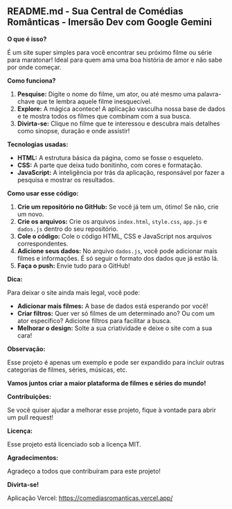 ## **README.md - Sua Central de Comédias Românticas - Imersão Dev com Google Gemini** 

**O que é isso?**

É um site super simples para você encontrar seu próximo filme ou série para maratonar!  Ideal para quem ama uma boa história de amor e não sabe por onde começar. 

**Como funciona?**

1. **Pesquise:** Digite o nome do filme, um ator, ou até mesmo uma palavra-chave que te lembra aquele filme inesquecível. 
2. **Explore:** A mágica acontece! A aplicação vasculha nossa base de dados e te mostra todos os filmes que combinam com a sua busca. 
3. **Divirta-se:** Clique no filme que te interessou e descubra mais detalhes como sinopse, duração e onde assistir! 

**Tecnologias usadas:**

* **HTML:** A estrutura básica da página, como se fosse o esqueleto.
* **CSS:** A parte que deixa tudo bonitinho, com cores e formatação.
* **JavaScript:** A inteligência por trás da aplicação, responsável por fazer a pesquisa e mostrar os resultados.

**Como usar esse código:**

1. **Crie um repositório no GitHub:** Se você já tem um, ótimo! Se não, crie um novo.
2. **Crie os arquivos:** Crie os arquivos `index.html`, `style.css`, `app.js` e `dados.js` dentro do seu repositório.
3. **Cole o código:** Cole o código HTML, CSS e JavaScript nos arquivos correspondentes.
4. **Adicione seus dados:** No arquivo `dados.js`, você pode adicionar mais filmes e informações. É só seguir o formato dos dados que já estão lá.
5. **Faça o push:** Envie tudo para o GitHub!

**Dica:**

Para deixar o site ainda mais legal, você pode:

* **Adicionar mais filmes:** A base de dados está esperando por você!
* **Criar filtros:** Quer ver só filmes de um determinado ano? Ou com um ator específico? Adicione filtros para facilitar a busca.
* **Melhorar o design:** Solte a sua criatividade e deixe o site com a sua cara!

**Observação:**

Esse projeto é apenas um exemplo e pode ser expandido para incluir outras categorias de filmes, séries, músicas, etc. 

**Vamos juntos criar a maior plataforma de filmes e séries do mundo!** 

**Contribuições:**

Se você quiser ajudar a melhorar esse projeto, fique à vontade para abrir um pull request! 

**Licença:**

Esse projeto está licenciado sob a licença MIT.

**Agradecimentos:**

Agradeço a todos que contribuíram para este projeto! 

**Divirta-se!**

Aplicação Vercel: https://comediasromanticas.vercel.app/
